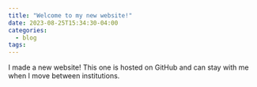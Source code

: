 ```yaml
---
title: "Welcome to my new website!"
date: 2023-08-25T15:34:30-04:00
categories:
  - blog
tags:
---
```


I made a new website! This one is hosted on GitHub and can stay with me when I move between institutions.
